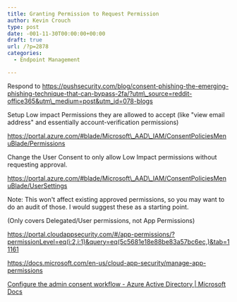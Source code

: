 ```yaml
---
title: Granting Permission to Request Permission
author: Kevin Crouch
type: post
date: -001-11-30T00:00:00+00:00
draft: true
url: /?p=2878
categories:
  - Endpoint Management

---
```

 

Respond to https://pushsecurity.com/blog/consent-phishing-the-emerging-phishing-technique-that-can-bypass-2fa/?utm\_source=reddit-office365&utm\_medium=post&utm_id=078-blogs  
  
Setup Low impact Permissions they are allowed to accept (like "view email address" and essentially account-verification permissions)  
  
https://portal.azure.com/#blade/Microsoft\_AAD\_IAM/ConsentPoliciesMenuBlade/Permissions  
  
Change the User Consent to only allow Low Impact permissions without requesting approval.  
  
https://portal.azure.com/#blade/Microsoft\_AAD\_IAM/ConsentPoliciesMenuBlade/UserSettings  
  
  
  
Note: This won't affect existing approved permissions, so you may want to do an audit of those. I would suggest these as a starting point.  
  
(Only covers Delegated/User permissions, not App Permissions)  
  
https://portal.cloudappsecurity.com/#/app-permissions/?permissionLevel=eq(i:2,i:1)&query=eq(5c5681e18e88be83a57bc6ec,)&tab=11161  
  
https://docs.microsoft.com/en-us/cloud-app-security/manage-app-permissions  
  
[Configure the admin consent workflow - Azure Active Directory | Microsoft Docs][1]

 [1]: https://docs.microsoft.com/en-us/azure/active-directory/manage-apps/configure-admin-consent-workflow